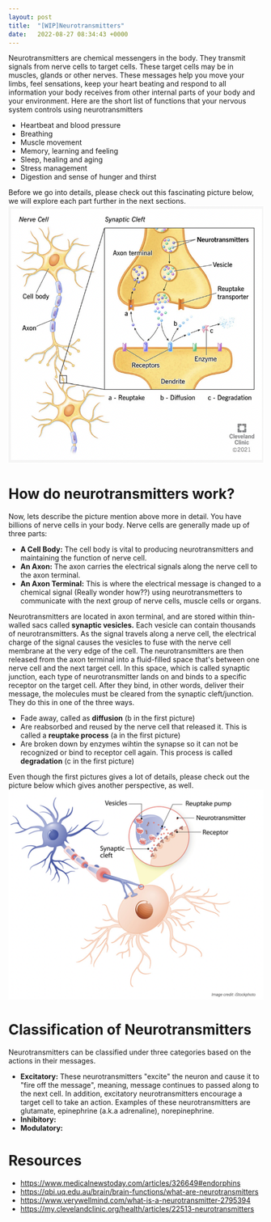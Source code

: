 ```yaml
---
layout: post
title:  "[WIP]Neurotransmitters"
date:   2022-08-27 08:34:43 +0000
---
```


Neurotransmitters are chemical messengers in the body. They transmit signals from nerve cells to target cells. These target cells may be in muscles, glands or other nerves. These messages help you move your limbs, feel sensations, keep your heart beating and respond to all information your body receives from other internal parts of your body and your environment. 
Here are the short list of functions that your nervous system controls using neurotransmitters
 - Heartbeat and blood pressure
 - Breathing
 - Muscle movement
 - Memory, learning and feeling
 - Sleep, healing and aging
 - Stress management
 - Digestion and sense of hunger and thirst

  
Before we go into details, please check out this fascinating picture below, we will explore each part further in the next sections.
![neurotransmitters](/assets/neurotransmitters.png)
 

# How do neurotransmitters work?

Now, lets describe the picture mention above more in detail. You have billions of nerve cells in your body. Nerve cells are generally made up of three parts:

 - **A Cell Body:** The cell body is vital to producing neurotransmitters and maintaining the function of nerve cell.
 - **An Axon:** The axon carries the electrical signals along the nerve cell to the axon terminal. 
 - **An Axon Terminal:** This is where the electrical message is changed to a chemical signal (Really wonder how??) using neurotransmetters to communicate with the next group of nerve cells, muscle cells or organs.


Neurotransmitters are located in axon terminal, and are stored within thin-walled sacs called **synaptic vesicles.** Each vesicle can contain thousands of neurotransmitters.
As the signal travels along a nerve cell, the electrical charge of the signal causes the vesicles to fuse with the nerve cell membrane at the very edge of the cell. The neurotransmitters are then released from the axon terminal into a fluid-filled space that's between one nerve cell and the next target cell. In this space, which is called synaptic junction, each type of neurotransmitter lands on and binds to a specific receptor on the target cell. After they bind, in other words, deliver their message, the molecules must be cleared from the synaptic cleft/junction. They do this in one of the three ways.

 - Fade away, called as **diffusion** (b in the first picture)
 - Are reabsorbed and reused by the nerve cell that released it. This is called a **reuptake process** (a in the first picture)
 - Are broken down by enzymes wihtin the synapse so it can not be recognized or bind to receptor cell again. This process is called **degradation** (c in the first picture)

Even though the first pictures gives a lot of details, please check out the picture below which gives another perspective, as well.
![neurotransmitters](/assets/neurotransmitters2.png)


# Classification of Neurotransmitters

Neurotransmitters can be classified under three categories based on the actions in their messages. 

 - **Excitatory:** These neurotransmitters "excite" the neuron and cause it to "fire off the message", meaning, message continues to passed along to the next cell. In addition, excitatory neurotransmitters encourage a target cell to take an action. Examples of these neurotransmitters are glutamate, epinephrine (a.k.a adrenaline), norepinephrine.
 - **Inhibitory:** 
 - **Modulatory:**




 


# Resources
 - https://www.medicalnewstoday.com/articles/326649#endorphins
 - https://qbi.uq.edu.au/brain/brain-functions/what-are-neurotransmitters
 - https://www.verywellmind.com/what-is-a-neurotransmitter-2795394
 - https://my.clevelandclinic.org/health/articles/22513-neurotransmitters
